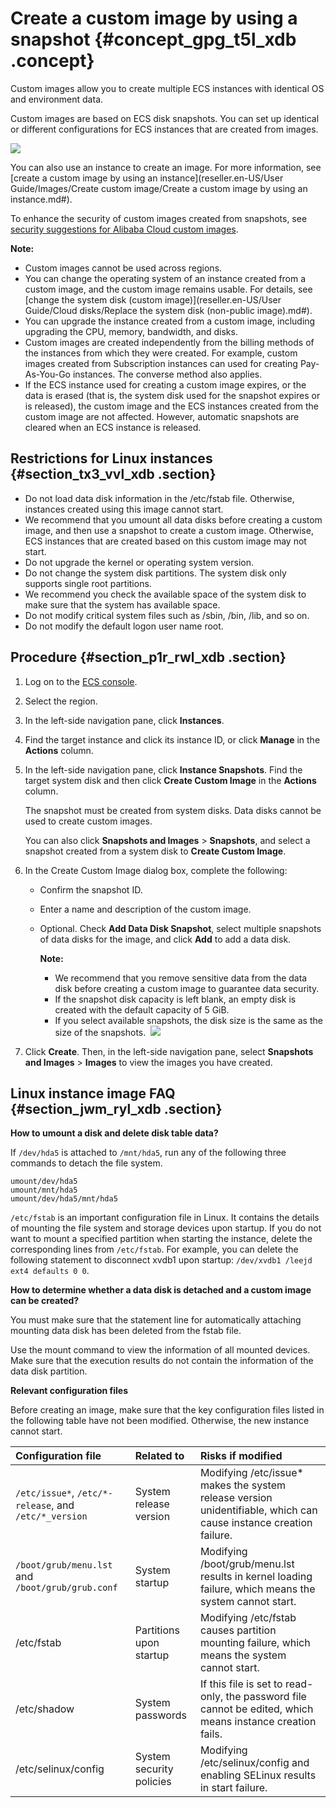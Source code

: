 # Create a custom image by using a snapshot {#concept_gpg_t5l_xdb .concept}

Custom images allow you to create multiple ECS instances with identical OS and environment data.

Custom images are based on ECS disk snapshots. You can set up identical or different configurations for ECS instances that are created from images.

![](http://static-aliyun-doc.oss-cn-hangzhou.aliyuncs.com/assets/img/9696/15504763934584_en-US.png)

You can also use an instance to create an image. For more information, see [create a custom image by using an instance](reseller.en-US/User Guide/Images/Create custom image/Create a custom image by using an instance.md#).

To enhance the security of custom images created from snapshots, see [security suggestions for Alibaba Cloud custom images](https://partners-intl.aliyun.com/help/faq-detail/54903.htm?spm=a2c63.q38357.a3.3.358654ffzwageD).

**Note:** 

-   Custom images cannot be used across regions.
-   You can change the operating system of an instance created from a custom image, and the custom image remains usable. For details, see [change the system disk \(custom image\)](reseller.en-US/User Guide/Cloud disks/Replace the system disk (non-public image).md#).
-   You can upgrade the instance created from a custom image, including upgrading the CPU, memory, bandwidth, and disks.
-   Custom images are created independently from the billing methods of the instances from which they were created. For example, custom images created from Subscription instances can used for creating Pay-As-You-Go instances. The converse method also applies.
-   If the ECS instance used for creating a custom image expires, or the data is erased \(that is, the system disk used for the snapshot expires or is released\), the custom image and the ECS instances created from the custom image are not affected. However, automatic snapshots are cleared when an ECS instance is released.

## Restrictions for Linux instances {#section_tx3_vvl_xdb .section}

-   Do not load data disk information in the /etc/fstab file. Otherwise, instances created using this image cannot start.
-   We recommend that you umount all data disks before creating a custom image, and then use a snapshot to create a custom image. Otherwise, ECS instances that are created based on this custom image may not start.
-   Do not upgrade the kernel or operating system version.
-   Do not change the system disk partitions. The system disk only supports single root partitions.
-   We recommend you check the available space of the system disk to make sure that the system has available space.
-   Do not modify critical system files such as /sbin, /bin, /lib, and so on.
-   Do not modify the default logon user name root.

## Procedure {#section_p1r_rwl_xdb .section}

1.  Log on to the [ECS console](https://partners-intl.console.aliyun.com/#/ecs).
2.  Select the region.
3.  In the left-side navigation pane, click **Instances**.
4.  Find the target instance and click its instance ID, or click **Manage** in the **Actions** column.
5.  In the left-side navigation pane, click **Instance Snapshots**. Find the target system disk and then click **Create Custom Image** in the **Actions** column.

    The snapshot must be created from system disks. Data disks cannot be used to create custom images. 

    You can also click **Snapshots and Images** \> **Snapshots**, and select a snapshot created from a system disk to **Create Custom Image**.

6.  In the Create Custom Image dialog box, complete the following:
    -   Confirm the snapshot ID.
    -   Enter a name and description of the custom image.
    -   Optional. Check **Add Data Disk Snapshot**, select multiple snapshots of data disks for the image, and click **Add** to add a data disk.

        **Note:** 

        -   We recommend that you remove sensitive data from the data disk before creating a custom image to guarantee data security.
        -   If the snapshot disk capacity is left blank, an empty disk is created with the default capacity of 5 GiB.
        -   If you select available snapshots, the disk size is the same as the size of the snapshots. 
        ![](http://static-aliyun-doc.oss-cn-hangzhou.aliyuncs.com/assets/img/9696/15504763934594_en-US.png)

7.  Click **Create**. Then, in the left-side navigation pane, select **Snapshots and Images** \> **Images** to view the images you have created.

## Linux instance image FAQ {#section_jwm_ryl_xdb .section}

**How to umount a disk and delete disk table data?**

If `/dev/hda5` is attached to `/mnt/hda5`, run any of the following three commands to detach the file system.

```
umount/dev/hda5
umount/mnt/hda5
umount/dev/hda5/mnt/hda5
```

`/etc/fstab` is an important configuration file in Linux. It contains the details of mounting the file system and storage devices upon startup. If you do not want to mount a specified partition when starting the instance, delete the corresponding lines from `/etc/fstab`. For example, you can delete the following statement to disconnect xvdb1 upon startup: `/dev/xvdb1 /leejd ext4 defaults 0 0`.

**How to determine whether a data disk is detached and a custom image can be created?**

You must make sure that the statement line for automatically attaching mounting data disk has been deleted from the fstab file.

Use the mount command to view the information of all mounted devices. Make sure that the execution results do not contain the information of the data disk partition.

**Relevant configuration files**

Before creating an image, make sure that the key configuration files listed in the following table have not been modified. Otherwise, the new instance cannot start.

|Configuration file|Related to|Risks if modified|
|:-----------------|:---------|:----------------|
|`/etc/issue*`, `/etc/*-release`, and `/etc/*_version`|System release version|Modifying /etc/issue\* makes the system release version unidentifiable, which can cause instance creation failure.|
|`/boot/grub/menu.lst` and `/boot/grub/grub.conf`|System startup|Modifying /boot/grub/menu.lst results in kernel loading failure, which means the system cannot start.|
|/etc/fstab|Partitions upon startup|Modifying /etc/fstab causes partition mounting failure, which means the system cannot start.|
|/etc/shadow|System passwords|If this file is set to read-only, the password file cannot be edited, which means instance creation fails.|
|/etc/selinux/config|System security policies|Modifying /etc/selinux/config and enabling SELinux results in start failure.|

